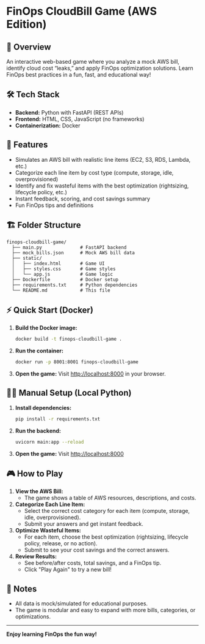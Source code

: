 # FinOps CloudBill Game (AWS Edition)

## 🎯 Overview
An interactive web-based game where you analyze a mock AWS bill, identify cloud cost “leaks,” and apply FinOps optimization solutions. Learn FinOps best practices in a fun, fast, and educational way!

## 🛠️ Tech Stack
- **Backend:** Python with FastAPI (REST APIs)
- **Frontend:** HTML, CSS, JavaScript (no frameworks)
- **Containerization:** Docker

## 🚀 Features
- Simulates an AWS bill with realistic line items (EC2, S3, RDS, Lambda, etc.)
- Categorize each line item by cost type (compute, storage, idle, overprovisioned)
- Identify and fix wasteful items with the best optimization (rightsizing, lifecycle policy, etc.)
- Instant feedback, scoring, and cost savings summary
- Fun FinOps tips and definitions

## 🏗️ Folder Structure
```
finops-cloudbill-game/
  ├── main.py              # FastAPI backend
  ├── mock_bills.json      # Mock AWS bill data
  ├── static/
  │   ├── index.html       # Game UI
  │   ├── styles.css       # Game styles
  │   └── app.js           # Game logic
  ├── Dockerfile           # Docker setup
  ├── requirements.txt     # Python dependencies
  └── README.md            # This file
```

## ⚡ Quick Start (Docker)
1. **Build the Docker image:**
   ```sh
   docker build -t finops-cloudbill-game .
   ```
2. **Run the container:**
   ```sh
   docker run -p 8001:8001 finops-cloudbill-game
   ```
3. **Open the game:**
   Visit [http://localhost:8000](http://localhost:8000) in your browser.

## 🧑‍💻 Manual Setup (Local Python)
1. **Install dependencies:**
   ```sh
   pip install -r requirements.txt
   ```
2. **Run the backend:**
   ```sh
   uvicorn main:app --reload
   ```
3. **Open the game:**
   Visit [http://localhost:8000](http://localhost:8000)

## 🎮 How to Play
1. **View the AWS Bill:**
   - The game shows a table of AWS resources, descriptions, and costs.
2. **Categorize Each Line Item:**
   - Select the correct cost category for each item (compute, storage, idle, overprovisioned).
   - Submit your answers and get instant feedback.
3. **Optimize Wasteful Items:**
   - For each item, choose the best optimization (rightsizing, lifecycle policy, release, or no action).
   - Submit to see your cost savings and the correct answers.
4. **Review Results:**
   - See before/after costs, total savings, and a FinOps tip.
   - Click "Play Again" to try a new bill!

## 🔑 Notes
- All data is mock/simulated for educational purposes.
- The game is modular and easy to expand with more bills, categories, or optimizations.

---
**Enjoy learning FinOps the fun way!** 